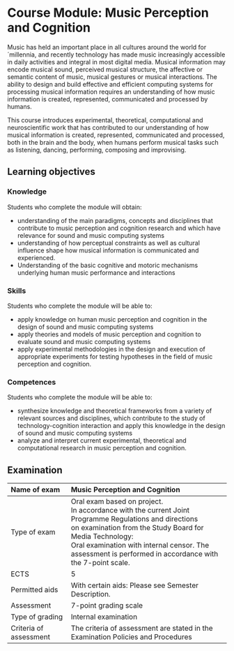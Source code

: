 # **Course Module**: **Music Perception and Cognition**

Music has held an important place in all cultures around the world for´millennia, and recently technology has made music increasingly
accessible in daily activities and integral in most digital media.
Musical information may encode musical sound, perceived musical structure, the affective or semantic content of music, musical gestures
or musical interactions. The ability to design and build effective and efficient computing systems for processing musical information requires an understanding of how music information is created, represented, communicated and processed by humans.

This course introduces experimental, theoretical, computational and
neuroscientific work that has contributed to our understanding of how
musical information is created, represented, communicated and processed,
both in the brain and the body, when humans perform musical tasks such
as listening, dancing, performing, composing and improvising.

## **Learning objectives**

### **Knowledge**

Students who complete the module will obtain:

- understanding of the main paradigms, concepts and disciplines that
  contribute to music perception and cognition research and which have
  relevance for sound and music computing systems
- understanding of how perceptual constraints as well as cultural
  influence shape how musical information is communicated and
  experienced.
- Understanding of the basic cognitive and motoric mechanisms
  underlying human music performance and interactions

### **Skills**

Students who complete the module will be able to: 

- apply knowledge on human music perception and cognition in the
  design of sound and music computing systems
- apply theories and models of music perception and cognition to
  evaluate sound and music computing systems
- apply experimental methodologies in the design and execution of
  appropriate experiments for testing hypotheses in the field of music
  perception and cognition.

### **Competences**

Students who complete the module will be able to:

- synthesize knowledge and theoretical frameworks from a variety of
  relevant sources and disciplines, which contribute to the study of
  technology-cognition interaction and apply this knowledge in the
  design of sound and music computing systems
- analyze and interpret current experimental, theoretical and
  computational research in music perception and cognition.

## Examination

| Name of exam           | Music Perception and Cognition                                                                                                                                                                                                                                                          |
| :--------------------- | :-------------------------------------------------------------------------------------------------------------------------------------------------------------------------------------------------------------------------------------------------------------------------------------- |
| Type of exam           | Oral exam based on project.<br />In accordance with the current Joint Programme Regulations and directions on examination from the Study Board for Media Technology:<br />Oral examination with internal censor. The assessment is performed in accordance with the 7-point scale. |
| ECTS                   | 5                                                                                                                                                                                                                                                                                       |
| Permitted aids        | With certain aids: Please see Semester Description.                                                                                                                                                                                                                                     |
| Assessment             | 7-point grading scale                                                                                                                                                                                                                                                                   |
| Type of grading        | Internal examination                                                                                                                                                                                                                                                                    |
| Criteria of assessment | The criteria of assessment are stated in the Examination Policies and Procedures                                                                                                                                                                                                       |
